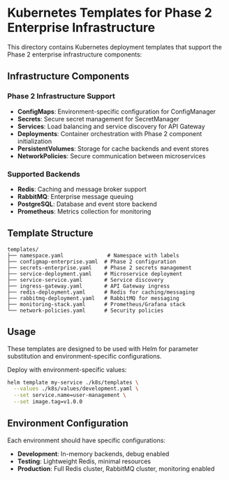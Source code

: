 # Kubernetes Templates for Phase 2 Enterprise Infrastructure

This directory contains Kubernetes deployment templates that support the Phase 2 enterprise infrastructure components:

## Infrastructure Components

### Phase 2 Infrastructure Support
- **ConfigMaps**: Environment-specific configuration for ConfigManager
- **Secrets**: Secure secret management for SecretManager
- **Services**: Load balancing and service discovery for API Gateway
- **Deployments**: Container orchestration with Phase 2 component initialization
- **PersistentVolumes**: Storage for cache backends and event stores
- **NetworkPolicies**: Secure communication between microservices

### Supported Backends
- **Redis**: Caching and message broker support
- **RabbitMQ**: Enterprise message queuing
- **PostgreSQL**: Database and event store backend
- **Prometheus**: Metrics collection for monitoring

## Template Structure

```
templates/
├── namespace.yaml              # Namespace with labels
├── configmap-enterprise.yaml  # Phase 2 configuration
├── secrets-enterprise.yaml    # Phase 2 secrets management
├── service-deployment.yaml    # Microservice deployment
├── service-service.yaml       # Service discovery
├── ingress-gateway.yaml       # API Gateway ingress
├── redis-deployment.yaml      # Redis for caching/messaging
├── rabbitmq-deployment.yaml   # RabbitMQ for messaging
├── monitoring-stack.yaml      # Prometheus/Grafana stack
└── network-policies.yaml      # Security policies
```

## Usage

These templates are designed to be used with Helm for parameter substitution and environment-specific configurations.

Deploy with environment-specific values:
```bash
helm template my-service ./k8s/templates \
  --values ./k8s/values/development.yaml \
  --set service.name=user-management \
  --set image.tag=v1.0.0
```

## Environment Configuration

Each environment should have specific configurations:
- **Development**: In-memory backends, debug enabled
- **Testing**: Lightweight Redis, minimal resources
- **Production**: Full Redis cluster, RabbitMQ cluster, monitoring enabled
